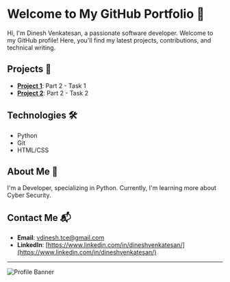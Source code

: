 # Welcome to My GitHub Portfolio 👋

Hi, I'm Dinesh Venkatesan, a passionate software developer. Welcome to my GitHub profile! Here, you'll find my latest projects, contributions, and technical writing.

## Projects 🚀
- **[Project 1](https://github.com/dineshvenkatesantce/byb_project)**: Part 2 - Task 1
- **[Project 2](https://github.com/dineshvenkatesantce/dineshvenkatesantce)**: Part 2 - Task 2

## Technologies 🛠
- Python
- Git
- HTML/CSS

## About Me 🌱
I'm a Developer, specializing in Python. Currently, I'm learning more about Cyber Security.

## Contact Me 📬
- **Email**: vdinesh.tce@gmail.com
- **LinkedIn**: [https://www.linkedin.com/in/dineshvenkatesan/](https://www.linkedin.com/in/dineshvenkatesan/)

---

![Profile Banner](https://via.placeholder.com/1000x300?text=Welcome+to+My+GitHub) 
